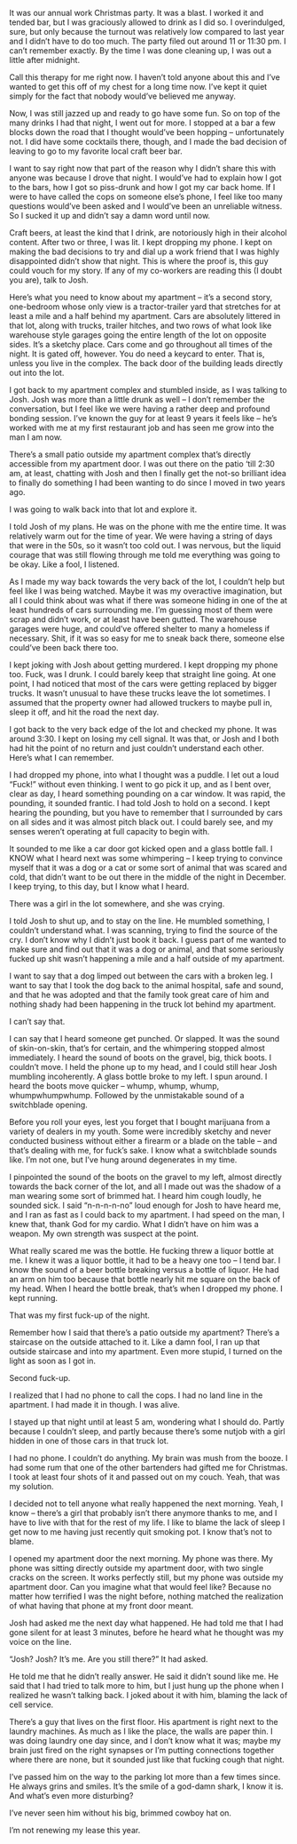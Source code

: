It was our annual work Christmas party. It was a blast. I worked it and tended bar, but I was graciously allowed to drink as I did so. I overindulged, sure, but only because the turnout was relatively low compared to last year and I didn’t have to do too much. The party filed out around 11 or 11:30 pm. I can’t remember exactly. By the time I was done cleaning up, I was out a little after midnight.  
  
Call this therapy for me right now. I haven’t told anyone about this and I’ve wanted to get this off of my chest for a long time now. I’ve kept it quiet simply for the fact that nobody would’ve believed me anyway.  
  
Now, I was still jazzed up and ready to go have some fun. So on top of the many drinks I had that night, I went out for more. I stopped at a bar a few blocks down the road that I thought would’ve been hopping – unfortunately not. I did have some cocktails there, though, and I made the bad decision of leaving to go to my favorite local craft beer bar.  
  
I want to say right now that part of the reason why I didn’t share this with anyone was because I drove that night. I would’ve had to explain how I got to the bars, how I got so piss-drunk and how I got my car back home. If I were to have called the cops on someone else’s phone, I feel like too many questions would’ve been asked and I would’ve been an unreliable witness. So I sucked it up and didn’t say a damn word until now.  
  
Craft beers, at least the kind that I drink, are notoriously high in their alcohol content. After two or three, I was lit. I kept dropping my phone. I kept on making the bad decisions to try and dial up a work friend that I was highly disappointed didn’t show that night. This is where the proof is, this guy could vouch for my story. If any of my co-workers are reading this (I doubt you are), talk to Josh.  
  
Here’s what you need to know about my apartment – it’s a second story, one-bedroom whose only view is a tractor-trailer yard that stretches for at least a mile and a half behind my apartment. Cars are absolutely littered in that lot, along with trucks, trailer hitches, and two rows of what look like warehouse style garages going the entire length of the lot on opposite sides. It’s a sketchy place. Cars come and go throughout all times of the night. It is gated off, however. You do need a keycard to enter. That is, unless you live in the complex. The back door of the building leads directly out into the lot.  
  
I got back to my apartment complex and stumbled inside, as I was talking to Josh. Josh was more than a little drunk as well – I don’t remember the conversation, but I feel like we were having a rather deep and profound bonding session. I’ve known the guy for at least 9 years it feels like – he’s worked with me at my first restaurant job and has seen me grow into the man I am now.  
  
There’s a small patio outside my apartment complex that’s directly accessible from my apartment door. I was out there on the patio ‘till 2:30 am, at least, chatting with Josh and then I finally get the not-so brilliant idea to finally do something I had been wanting to do since I moved in two years ago.  
  
I was going to walk back into that lot and explore it.  
  
I told Josh of my plans. He was on the phone with me the entire time. It was relatively warm out for the time of year. We were having a string of days that were in the 50s, so it wasn’t too cold out. I was nervous, but the liquid courage that was still flowing through me told me everything was going to be okay. Like a fool, I listened.  
  
As I made my way back towards the very back of the lot, I couldn’t help but feel like I was being watched. Maybe it was my overactive imagination, but all I could think about was what if there was someone hiding in one of the at least hundreds of cars surrounding me. I’m guessing most of them were scrap and didn’t work, or at least have been gutted. The warehouse garages were huge, and could’ve offered shelter to many a homeless if necessary. Shit, if it was so easy for me to sneak back there, someone else could’ve been back there too.  
  
I kept joking with Josh about getting murdered. I kept dropping my phone too. Fuck, was I drunk. I could barely keep that straight line going. At one point, I had noticed that most of the cars were getting replaced by bigger trucks. It wasn’t unusual to have these trucks leave the lot sometimes. I assumed that the property owner had allowed truckers to maybe pull in, sleep it off, and hit the road the next day.  
  
I got back to the very back edge of the lot and checked my phone. It was around 3:30. I kept on losing my cell signal. It was that, or Josh and I both had hit the point of no return and just couldn’t understand each other. Here’s what I can remember.  
  
I had dropped my phone, into what I thought was a puddle. I let out a loud “Fuck!” without even thinking. I went to go pick it up, and as I bent over, clear as day, I heard something pounding on a car window. It was rapid, the pounding, it sounded frantic. I had told Josh to hold on a second. I kept hearing the pounding, but you have to remember that I surrounded by cars on all sides and it was almost pitch black out. I could barely see, and my senses weren’t operating at full capacity to begin with.  
  
It sounded to me like a car door got kicked open and a glass bottle fall. I KNOW what I heard next was some whimpering – I keep trying to convince myself that it was a dog or a cat or some sort of animal that was scared and cold, that didn’t want to be out there in the middle of the night in December. I keep trying, to this day, but I know what I heard.  
  
There was a girl in the lot somewhere, and she was crying.  
  
I told Josh to shut up, and to stay on the line. He mumbled something, I couldn’t understand what. I was scanning, trying to find the source of the cry. I don’t know why I didn’t just book it back. I guess part of me wanted to make sure and find out that it was a dog or animal, and that some seriously fucked up shit wasn’t happening a mile and a half outside of my apartment.  
  
I want to say that a dog limped out between the cars with a brokenleg. I want to say that I took the dog back to the animal hospital, safe and sound, and that he was adopted and that the family took great care of him and nothing shady had been happening in the truck lot behind my apartment.  
  
I can’t say that.  
  
I can say that I heard someone get punched. Or slapped. It was the sound of skin-on-skin, that’s for certain, and the whimpering stopped almost immediately. I heard the sound of boots on the gravel, big, thick boots. I couldn’t move. I held the phone up to my head, and I could still hear Josh mumbling incoherently. A glass bottle broke to my left. I spun around. I heard the boots move quicker – whump, whump, whump, whumpwhumpwhump. Followed by the unmistakable sound of a switchblade opening.  
  
Before you roll your eyes, lest you forget that I bought marijuana from a variety of dealers in my youth. Some were incredibly sketchy and never conducted business without either a firearm or a blade on the table – and that’s dealing with me, for fuck’s sake. I know what a switchblade sounds like. I’m not one, but I’ve hung around degenerates in my time.  
  
I pinpointed the sound of the boots on the gravel to my left, almost directly towards the back corner of the lot, and all I made out was the shadow of a man wearing some sort of brimmed hat. I heard him cough loudly, he sounded sick. I said “n-n-n-n-no” loud enough for Josh to have heard me, and I ran as fast as I could back to my apartment. I had speed on the man, I knew that, thank God for my cardio. What I didn’t have on him was a weapon. My own strength was suspect at the point.  
  
What really scared me was the bottle. He fucking threw a liquor bottle at me. I knew it was a liquor bottle, it had to be a heavy one too – I tend bar. I know the sound of a beer bottle breaking versus a bottle of liquor. He had an arm on him too because that bottle nearly hit me square on the back of my head. When I heard the bottle break, that’s when I dropped my phone. I kept running.  
  
That was my first fuck-up of the night.  
  
Remember how I said that there’s a patio outside my apartment? There’s a staircase on the outside attached to it. Like a damn fool, I ran up that outside staircase and into my apartment. Even more stupid, I turned on the light as soon as I got in.  
  
Second fuck-up.  
  
I realized that I had no phone to call the cops. I had no land line in the apartment. I had made it in though. I was alive.  
  
I stayed up that night until at least 5 am, wondering what I should do. Partly because I couldn’t sleep, and partly because there’s some nutjob with a girl hidden in one of those cars in that truck lot.  
  
I had no phone. I couldn’t do anything. My brain was mush from the booze. I had some rum that one of the other bartenders had gifted me for Christmas. I took at least four shots of it and passed out on my couch. Yeah, that was my solution.  
  
I decided not to tell anyone what really happened the next morning. Yeah, I know – there’s a girl that probably isn’t there anymore thanks to me, and I have to live with that for the rest of my life. I like to blame the lack of sleep I get now to me having just recently quit smoking pot. I know that’s not to blame.  
  
I opened my apartment door the next morning. My phone was there. My phone was sitting directly outside my apartment door, with two single cracks on the screen. It works perfectly still, but my phone was outside my apartment door. Can you imagine what that would feel like? Because no matter how terrified I was the night before, nothing matched the realization of what having that phone at my front door meant.  
  
Josh had asked me the next day what happened. He had told me that I had gone silent for at least 3 minutes, before he heard what he thought was my voice on the line.  
  
“Josh? Josh? It’s me. Are you still there?” It had asked.  
  
He told me that he didn’t really answer. He said it didn’t sound like me. He said that I had tried to talk more to him, but I just hung up the phone when I realized he wasn’t talking back. I joked about it with him, blaming the lack of cell service.  
  
There’s a guy that lives on the first floor. His apartment is right next to the laundry machines. As much as I like the place, the walls are paper thin. I was doing laundry one day since, and I don’t know what it was; maybe my brain just fired on the right synapses or I’m putting connections together where there are none, but it sounded just like that fucking cough that night.  
  
I’ve passed him on the way to the parking lot more than a few times since. He always grins and smiles. It’s the smile of a god-damn shark, I know it is. And what’s even more disturbing?  
  
I’ve never seen him without his big, brimmed cowboy hat on.  
  
I’m not renewing my lease this year.  
  

